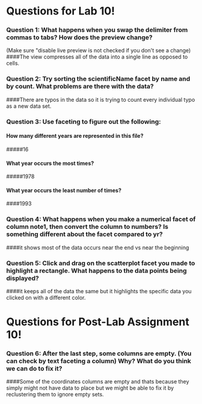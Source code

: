 # Questions for Lab 10!

### Question 1: What happens when you swap the delimiter from commas to tabs? How does the preview change? 
(Make sure "disable live preview is not checked if you don't see a change)
####The view compresses all of the data into a single line as opposed to cells.

### Question 2: Try sorting the scientificName facet by name and by count. What problems are there with the data?

####There are typos in the data so it is trying to count every individual typo as a new data set.

### Question 3: Use faceting to figure out the following:
#### How many different years are represented in this file?
#####16
#### What year occurs the most times?
#####1978
#### What year occurs the least number of times?
####1993

### Question 4: What happens when you make a numerical facet of column note1, then convert the column to numbers? Is something different about the facet compared to yr?
####it shows most of the data occurs near the end vs near the beginning
### Question 5: Click and drag on the scatterplot facet you made to highlight a rectangle. What happens to the data points being displayed?
####it keeps all of the data the same but it highlights the specific data you clicked on with a different color.
# Questions for Post-Lab Assignment 10!

### Question 6: After the last step, some columns are empty. (You can check by text faceting a column) Why? What do you think we can do to fix it?
####Some of the coordinates columns are empty and thats because they simply might not have data to place but we might be able to fix it by reclustering them to ignore empty sets.
